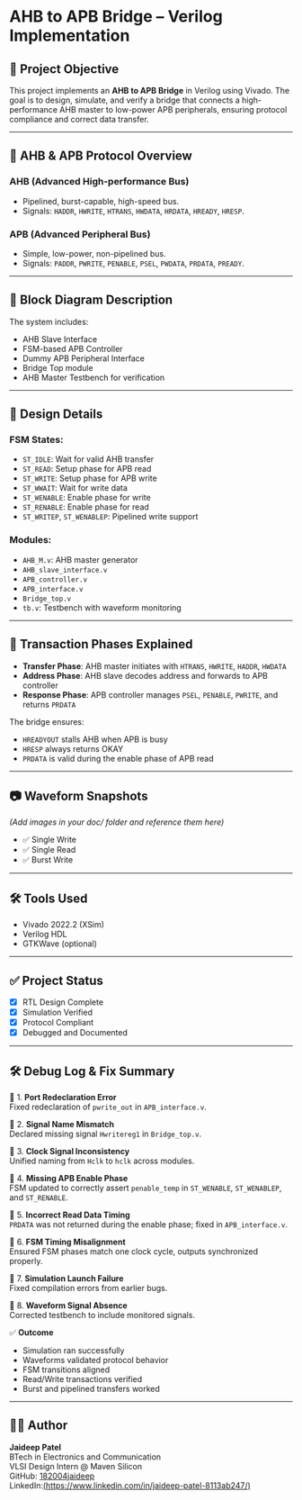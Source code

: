 # AHB to APB Bridge – Verilog Implementation

## 📌 Project Objective

This project implements an **AHB to APB Bridge** in Verilog using Vivado. The goal is to design, simulate, and verify a bridge that connects a high-performance AHB master to low-power APB peripherals, ensuring protocol compliance and correct data transfer.

---

## 🔄 AHB & APB Protocol Overview

### AHB (Advanced High-performance Bus)
- Pipelined, burst-capable, high-speed bus.
- Signals: `HADDR`, `HWRITE`, `HTRANS`, `HWDATA`, `HRDATA`, `HREADY`, `HRESP`.

### APB (Advanced Peripheral Bus)
- Simple, low-power, non-pipelined bus.
- Signals: `PADDR`, `PWRITE`, `PENABLE`, `PSEL`, `PWDATA`, `PRDATA`, `PREADY`.

---

## 🧱 Block Diagram Description

The system includes:
- AHB Slave Interface
- FSM-based APB Controller
- Dummy APB Peripheral Interface
- Bridge Top module
- AHB Master Testbench for verification

---

## 🧠 Design Details

### FSM States:
- `ST_IDLE`: Wait for valid AHB transfer
- `ST_READ`: Setup phase for APB read
- `ST_WRITE`: Setup phase for APB write
- `ST_WWAIT`: Wait for write data
- `ST_WENABLE`: Enable phase for write
- `ST_RENABLE`: Enable phase for read
- `ST_WRITEP`, `ST_WENABLEP`: Pipelined write support

### Modules:
- `AHB_M.v`: AHB master generator
- `AHB_slave_interface.v`
- `APB_controller.v`
- `APB_interface.v`
- `Bridge_top.v`
- `tb.v`: Testbench with waveform monitoring

---

## 🔁 Transaction Phases Explained

- **Transfer Phase**: AHB master initiates with `HTRANS`, `HWRITE`, `HADDR`, `HWDATA`
- **Address Phase**: AHB slave decodes address and forwards to APB controller
- **Response Phase**: APB controller manages `PSEL`, `PENABLE`, `PWRITE`, and returns `PRDATA`

The bridge ensures:
- `HREADYOUT` stalls AHB when APB is busy
- `HRESP` always returns OKAY
- `PRDATA` is valid during the enable phase of APB read

---

## 📷 Waveform Snapshots

*(Add images in your doc/ folder and reference them here)*

- ✅ Single Write
- ✅ Single Read
- ✅ Burst Write

---

## 🛠️ Tools Used

- Vivado 2022.2 (XSim)
- Verilog HDL
- GTKWave (optional)

---

## ✅ Project Status

- [x] RTL Design Complete
- [x] Simulation Verified
- [x] Protocol Compliant
- [x] Debugged and Documented

---

## 🛠️ Debug Log & Fix Summary

🔧 1. **Port Redeclaration Error**  
Fixed redeclaration of `pwrite_out` in `APB_interface.v`.

🔧 2. **Signal Name Mismatch**  
Declared missing signal `Hwritereg1` in `Bridge_top.v`.

🔧 3. **Clock Signal Inconsistency**  
Unified naming from `Hclk` to `hclk` across modules.

🔧 4. **Missing APB Enable Phase**  
FSM updated to correctly assert `penable_temp` in `ST_WENABLE`, `ST_WENABLEP`, and `ST_RENABLE`.

🔧 5. **Incorrect Read Data Timing**  
`PRDATA` was not returned during the enable phase; fixed in `APB_interface.v`.

🔧 6. **FSM Timing Misalignment**  
Ensured FSM phases match one clock cycle, outputs synchronized properly.

🔧 7. **Simulation Launch Failure**  
Fixed compilation errors from earlier bugs.

🔧 8. **Waveform Signal Absence**  
Corrected testbench to include monitored signals.

✅ **Outcome**  
- Simulation ran successfully  
- Waveforms validated protocol behavior  
- FSM transitions aligned  
- Read/Write transactions verified  
- Burst and pipelined transfers worked

---

## 👨‍💻 Author

**Jaideep Patel**  
BTech in Electronics and Communication  
VLSI Design Intern @ Maven Silicon  
GitHub: [182004jaideep](https://github.com/182004jaideep)  
LinkedIn:[(https://www.linkedin.com/in/jaideep-patel-8113ab247/)](https://www.linkedin.com/in/jaideep-patel-8113ab247/)
